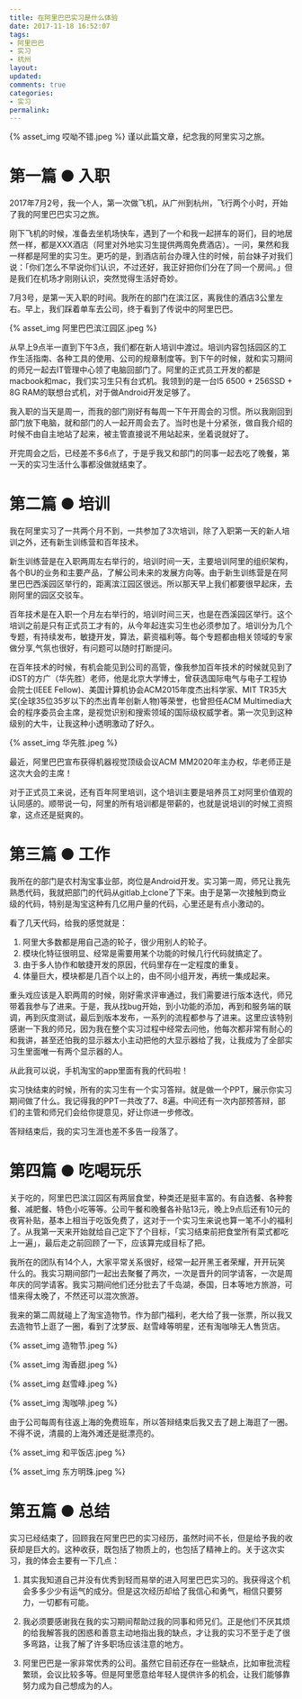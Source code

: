 ```yaml
---
title: 在阿里巴巴实习是什么体验
date: 2017-11-18 16:52:07
tags:
- 阿里巴巴
- 实习
- 杭州
layout:
updated:
comments: true
categories:
- 实习
permalink:
---
```


{% asset_img 哎呦不错.jpeg %}
谨以此篇文章，纪念我的阿里实习之旅。

<!-- more -->

# 第一篇 ● 入职 #

2017年7月2号，我一个人，第一次做飞机，从广州到杭州，飞行两个小时，开始了我的阿里巴巴实习之旅。

刚下飞机的时候，准备去坐机场快车，遇到了一个和我一起拼车的哥们，目的地居然一样，都是XXX酒店（阿里对外地实习生提供两周免费酒店）。一问，果然和我一样都是阿里的实习生。更巧的是，到酒店前台办理入住的时候，前台妹子对我们说：「你们怎么不早说你们认识，不过还好，我正好把你们分在了同一个房间。」但是我们在机场才刚刚认识，突然觉得生活好奇妙。

7月3号，是第一天入职的时间。我所在的部门在滨江区，离我住的酒店3公里左右。早上，我们踩着单车去公司，终于看到了传说中的阿里巴巴。

{% asset_img 阿里巴巴滨江园区.jpeg %}


从早上9点半一直到下午3点，我们都在新人培训中渡过。培训内容包括园区的工作生活指南、各种工具的使用、公司的规章制度等。到下午的时候，就和实习期间的师兄一起去IT管理中心领了电脑回部门了。阿里的正式员工开发的都是macbook和mac，我们实习生只有台式机。我领到的是一台I5 6500 + 256SSD + 8G RAM的联想台式机，对于做Android开发足够了。

我入职的当天是周一，而我的部门刚好有每周一下午开周会的习惯。所以我刚回到部门放下电脑，就和部门的人一起开周会去了。当时也是十分紧张，做自我介绍的时候不由自主地站了起来，被主管直接说不用站起来，坐着说就好了。

开完周会之后，已经差不多6点了，于是乎我又和部门的同事一起去吃了晚餐，第一天的实习生活什么事都没做就结束了。

# 第二篇 ● 培训 #

我在阿里实习了一共两个月不到，一共参加了3次培训，除了入职第一天的新人培训之外，还有新生训练营和百年技术。

新生训练营是在入职两周左右举行的，培训时间一天，主要培训阿里的组织架构，各个BU的业务和主要产品，了解公司未来的发展方向等。由于新生训练营是在阿里巴巴西溪园区举行的，距离滨江园区很远。所以那天早上我们都要很早起床，去刚阿里的园区交驳车。

百年技术是在入职一个月左右举行的，培训时间三天，也是在西溪园区举行。这个培训之前是只有正式员工才有的，从今年起连实习生也必须参加了。培训分为几个专题，有持续发布，敏捷开发，算法，薪资福利等。每个专题都由相关领域的专家做分享,气氛也很好，有问题可以随时打断提问。

在百年技术的时候，有机会能见到公司的高管，像我参加百年技术的时候就见到了iDST的方广（华先胜）老师，他是北京大学博士，曾获选国际电气与电子工程协会院士(IEEE Fellow)、美国计算机协会ACM2015年度杰出科学家、MIT TR35大奖(全球35位35岁以下的杰出青年创新人物)等荣誉，也曾担任ACM Multimedia大会的程序委员会主席，是视觉识别和搜索领域的国际级权威学者。第一次见到这种级别的大牛，让我这种小透明激动了好久。

{% asset_img 华先胜.jpeg %}


最近，阿里巴巴宣布获得机器视觉顶级会议ACM MM2020年主办权，华老师正是这次大会的主席！

对于正式员工来说，还有百年阿里培训，这个培训主要是培养员工对阿里价值观的认同感的。顺带说一句，阿里的所有培训都是带薪的，也就是说培训的时候工资照拿，这点还是挺爽的。

# 第三篇 ● 工作 #

我所在的部门是农村淘宝事业部，岗位是Android开发。实习第一周，师兄让我先熟悉代码，我就把部门的代码从gitlab上clone了下来。由于是第一次接触到商业级的代码，特别是淘宝这种有几亿用户量的代码，心里还是有点小激动的。

看了几天代码，给我的感觉就是：
1. 阿里大多数都是用自己造的轮子，很少用别人的轮子。
2. 模块化特征很明显、经常是需要用某个功能的时候几行代码就搞定了。
3. 由于多人协作和敏捷开发的原因，代码里存在一定程度的重复。
4. 体量巨大，模块都是几百个以上的，由不同小组开发，再统一集成起来。

重头戏应该是入职两周的时候，刚好需求评审通过，我们需要进行版本迭代，师兄带着我参与了进来。于是，我从找bug开始，到小功能的添加，再到和服务端的联调，再到灰度测试，最后到版本发布，一系列的流程都参与了进来。这里应该特别感谢一下我的师兄，因为我在整个实习过程中经常去问他，他每次都非常有耐心的和我讲，甚至还怕我的显示器太小主动把他的大显示器给了我，让我成为了全部实习生里面唯一有两个显示器的人。

从此我可以说，手机淘宝的app里面有我的代码啦！

实习快结束的时候，所有的实习生有一个实习答辩。就是做一个PPT，展示你实习期间做了什么。我记得我的PPT一共改了7、8遍。中间还有一次内部预答辩，部们的主管和师兄们会给你提意见，好让你进一步修改。

答辩结束后，我的实习生涯也差不多告一段落了。

# 第四篇 ● 吃喝玩乐 #

关于吃的，阿里巴巴滨江园区有两层食堂，种类还是挺丰富的。有自选餐、各种套餐、减肥餐、特色小吃等等。公司午餐和晚餐各补贴13元，晚上9点后还有10元的夜宵补贴，基本上相当于吃饭免费了，这对于一个实习生来说也算一笔不小的福利了。从我第一天来开始就给自己定下了个目标，「实习结束前把食堂所有菜式都吃上一遍」，最后走之前回顾了一下，应该算完成目标了把。

我所在的团队有14个人，大家平常关系很好，经常一起开黑王者荣耀，开开玩笑什么的。我实习期间部门一起出去聚餐了两次，一次是晋升的同学请客，一次是周年庆的同学请客。我实习期间他们还分批去了千岛湖，泰国，日本等地方旅游，可惜来得太晚了，不然还可以混次旅游。

我来的第二周就碰上了淘宝造物节。作为部门福利，老大给了我一张票，所以我又去造物节上逛了一圈，看到了沈梦辰、赵雪峰等明星，还有淘咖啡无人售货店。

{% asset_img 造物节.jpeg %}

{% asset_img 淘香甜.jpeg %}

{% asset_img 赵雪峰.jpeg %}

{% asset_img 淘咖啡.jpeg %}


由于公司每周有往返上海的免费班车，所以答辩结束后我又去了趟上海逛了一圈。不得不说，清晨的上海外滩还是挺漂亮的。

{% asset_img 和平饭店.jpeg %}

{% asset_img 东方明珠.jpeg %}

# 第五篇 ● 总结 #

实习已经结束了，回顾我在阿里巴巴的实习经历，虽然时间不长，但是给予我的收获却是巨大的。这种收获，既包括了物质上的，也包括了精神上的。关于这次实习，我的体会主要有一下几点：

1. 其实我知道自己并没有优秀到轻而易举的进入阿里巴巴实习的。我获得这个机会多多少少有运气的成分。但是这次经历却给了我信心和勇气，相信只要努力，一切都有可能。

2. 我必须要感谢我在我的实习期间帮助过我的同事和师兄们。正是他们不厌其烦的给我解答我的困惑和善意主动地指出我的缺点，才让我的实习不至于走了很多弯路，让我了解了许多职场应该注意的地方。

3. 阿里巴巴是一家非常优秀的公司。虽然它目前还存在一些缺点，比如审批流程繁琐，会议比较多等。但是阿里愿意给年轻人提供许多的机会，让我们能够靠努力成为自己想成为的人。
